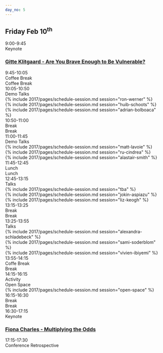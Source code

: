 ```yaml
---
day_no: 5
---
```

<article class="schedule">
   <hgroup class="row">
      <h2 class="col-md-10 col-md-offset-2">Friday <span>Feb 10<sup>th</sup></span></h2>
   </hgroup>
   <section class="timetable">
      <div class="row keynote">
         <div class="col-xs-2 col-sm-1 start-time"><time class="start">9:00-9:45</time>
         <br /> Keynote
        </div>
        <div class="col-md-10 keynote">
          <h3>
            <a href="/2017/topics/#gitte-klitgaard">
              <span class="hidden-xs hidden-sm"> Gitte Klitgaard - Are You Brave Enough to Be Vulnerable?</span>  
            </a>
          </h3>
        </div>
        </div>
      <div class="row break">
         <div class="col-xs-2 col-sm-1 start-time"><time class="start">9:45-10:05</time></div>
         <div class="visible-xs-block col-xs-8 visible-sm-block col-sm-10 description">Coffee Break</div>
         <div class="hidden-xs hidden-sm col-md-10 description">Coffee Break</div>
      </div>
      <div class="row talk">
         <div class="col-xs-2 col-sm-1 start-time"><time class="start">10:05-10:50</time><br /> Demo Talks</div>
         <div class="col-sm-4 col-md-3 col-xs-12 session">
         {% include 2017/pages/schedule-session.md  session="ron-werner" %}
         </div>
         <div class="col-sm-4 col-md-3 col-xs-12 session middle">
          {% include 2017/pages/schedule-session.md  session="huib-schoots" %}
         </div>
         <div class="col-sm-4 col-md-3 col-xs-12 session">
         {% include 2017/pages/schedule-session.md  session="adrian-bolboaca" %}
         </div>
      </div>
      <div class="row break">
         <div class="col-xs-2 col-sm-1 start-time"><time class="start">10:50-11:00</time></div>
         <div class="visible-xs-block col-xs-8 visible-sm-block col-sm-10 description">Break</div>
         <div class="hidden-xs hidden-sm col-md-10 description">Break</div>
      </div>
      <div class="row talks">
         <div class="col-xs-2 col-sm-1 start-time"><time class="start">11:00-11:45</time><br /> Demo Talks</div>
         <div class="col-sm-4 col-md-3 col-xs-12 session">
         {% include 2017/pages/schedule-session.md  session="matt-lavoie" %}
         </div>
         <div class="col-sm-4 col-md-3 col-xs-12 session middle">
          {% include 2017/pages/schedule-session.md  session="ru-cindrea" %}
         </div>
         <div class="col-sm-4 col-md-3 col-xs-12 session">
          {% include 2017/pages/schedule-session.md  session="alastair-smith" %}
         </div>
      </div>
      <div class="row break">
         <div class="col-xs-2 col-sm-1 start-time"><time class="start">11:45-12:45</time></div>
         <div class="visible-xs-block col-xs-8 visible-sm-block col-sm-10 description">Lunch</div>
         <div class="hidden-xs hidden-sm col-md-10 description">Lunch</div>
      </div>
      <div class="row talk">
         <div class="col-xs-2 col-sm-1 start-time"><time class="start">12:45-13:15</time><br />  Talks</div>
         <div class="col-sm-4 col-md-3 col-xs-12 session">
         {% include 2017/pages/schedule-session.md  session="tba" %}
         </div>
         <div class="col-sm-4 col-md-3 col-xs-12 session middle">
          {% include 2017/pages/schedule-session.md  session="jokin-aspiazu" %}
         </div>
         <div class="col-sm-4 col-md-3 col-xs-12 session">
          {% include 2017/pages/schedule-session.md  session="liz-keogh" %}
         </div>
      </div>
      <div class="row break">
         <div class="col-xs-2 col-sm-1 start-time"><time class="start">13:15-13:25</time></div>
         <div class="visible-xs-block col-xs-8 visible-sm-block col-sm-10 description"> Break</div>
         <div class="hidden-xs hidden-sm col-md-10 description"> Break</div>
      </div>
      <div class="row talk">
         <div class="col-xs-2 col-sm-1 start-time"><time class="start">13:25-13:55</time><br /> Talks</div>
         <div class="col-sm-4 col-md-3 col-xs-12 session">
          {% include 2017/pages/schedule-session.md  session="alexandra-schladebeck" %}
        </div>
         <div class="col-sm-4 col-md-3 col-xs-12 session middle">
          {% include 2017/pages/schedule-session.md  session="sami-soderblom" %}
         </div>
         <div class="col-sm-4 col-md-3 col-xs-12 session">
          {% include 2017/pages/schedule-session.md  session="vivien-ibiyemi" %}
         </div>
      </div>
      <div class="row break">
         <div class="col-xs-2 col-sm-1 start-time"><time class="start">13:55-14:15</time></div>
         <div class="visible-xs-block col-xs-8 visible-sm-block col-sm-10 description">Coffe Break</div>
         <div class="hidden-xs hidden-sm col-md-10 description">Break</div>
      </div>
      <div class="row keynote">
         <div class="col-xs-2 col-sm-1 start-time"><time class="start">14:15-16:15</time><br /> Activity </div>
         <div class="visible-xs-block col-xs-8 visible-sm-block col-sm-10 description">Open Space</div>
         <div class="col-md-10 keynote">
         {% include 2017/pages/schedule-session.md  session="open-space" %}
         </div>
      </div>
      <div class="row break">
         <div class="col-xs-2 col-sm-1 start-time"><time class="start">16:15-16:30</time></div>
         <div class="visible-xs-block col-xs-8 visible-sm-block col-sm-10 description">Break</div>
         <div class="hidden-xs hidden-sm col-md-10 description">Break</div>
      </div>
      <div class="row keynote">
         <div class="col-xs-2 col-sm-1 start-time"><time class="start">16:30-17:15</time>
         <br /> Keynote
        </div>
        <div class="col-md-10 keynote">
          <h3>
            <a href="/2017/topics/#fiona-charles">
              <span class="hidden-xs hidden-sm"> Fiona Charles - Multiplying the Odds</span>  
            </a>
          </h3>
        </div>
        </div>
      <div class="row meta">
         <div class="col-xs-2 col-sm-1 start-time"><time class="start">17:15-17:30</time></div>
         <div class="col-xs-10 description">Conference Retrospective</div>
      </div>
   </section>
</article>
